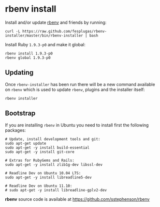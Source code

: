 rbenv install
=============

Install and/or update [rbenv] and friends by running:

    curl -L https://raw.github.com/fesplugas/rbenv-installer/master/bin/rbenv-installer | bash

Install Ruby `1.9.3-p0` and make it global:

    rbenv install 1.9.3-p0
    rbenv global 1.9.3-p0


Updating
--------

Once `rbenv-installer` has been run there will be a new command
available on `rbenv` which is used to update `rbenv`, plugins and
the installer itself:

    rbenv installer


Bootstrap
---------

If you are installing `rbenv` in Ubuntu you need to install first the
following packages:

    # Update, install development tools and git:
    sudo apt-get update
    sudo apt-get -y install build-essential
    sudo apt-get -y install git-core

    # Extras for RubyGems and Rails:
    sudo apt-get -y install zlib1g-dev libssl-dev

    # Readline Dev on Ubuntu 10.04 LTS:
    sudo apt-get -y install libreadline5-dev

    # Readline Dev on Ubuntu 11.10:
    # sudo apt-get -y install libreadline-gplv2-dev


**rbenv** source code is available at <https://github.com/sstephenson/rbenv>

[rbenv]: https://github.com/sstephenson/rbenv
